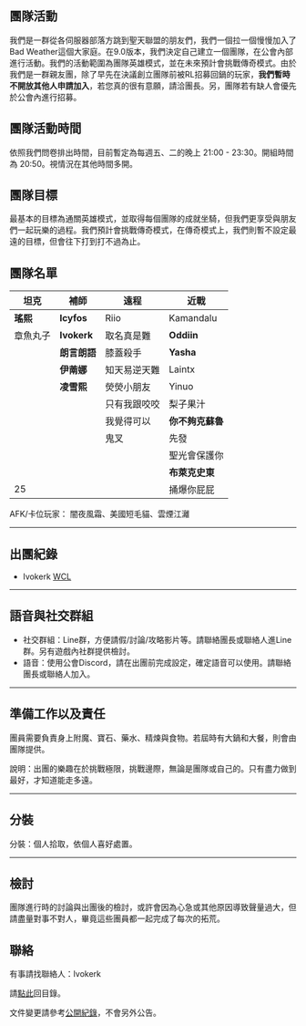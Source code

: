 ## 團隊活動

我們是一群從各伺服器部落方跳到聖天聯盟的朋友們，我們一個拉一個慢慢加入了Bad Weather這個大家庭。在9.0版本，我們決定自己建立一個團隊，在公會內部進行活動。我們的活動範圍為團隊英雄模式，並在未來預計會挑戰傳奇模式。由於我們是一群親友團，除了早先在決議創立團隊前被RL招募回鍋的玩家，**我們暫時不開放其他人申請加入**，若您真的很有意願，請洽團長。另，團隊若有缺人會優先於公會內進行招募。

## 團隊活動時間

依照我們問卷排出時間，目前暫定為每週五、二的晚上 21:00 - 23:30。開組時間為 20:50。視情況在其他時間多開。

## 團隊目標

最基本的目標為通關英雄模式，並取得每個團隊的成就坐騎，但我們更享受與朋友們一起玩樂的過程。我們預計會挑戰傳奇模式，在傳奇模式上，我們則暫不設定最遠的目標，但會往下打到打不過為止。

## 團隊名單

| **坦克**            | **補師**            | **遠程**            | **近戰**            |
| ------------------- | ------------------- | ------------------ | ------------------- |
|  **瑤熙**           | **Icyfos**             |   Riio         |  Kamandalu          |
|  章魚丸子           |    **Ivokerk**        |  取名真是難       | **Oddiin**          |
|                    |  **朗言朗語**         |  膝蓋殺手           | **Yasha**           |
|                    |   **伊萳娜**          |  知天易逆天難   |  Laintx              |
|                    |    **凌雪熙**         |   熒熒小朋友     |  Yinuo       |
|                    |                        |  只有我跟咬咬       |   梨子果汁     |
|                    |                      |  我覺得可以   |   **你不夠克蘇魯**     |
|                    |                     |      鬼叉     |   先發     |
|                    |                     |                  |   聖光會保護你     |
|                    |                     |                  |   **布萊克史東**     |
|    25             |                     |                  |   捅爆你屁屁      |

AFK/卡位玩家：
闇夜風霜、美國短毛貓、雲煙江灕

---

## 出團紀錄

- Ivokerk [WCL](https://www.warcraftlogs.com/user/reports-list/256518/)

--- 

## 語音與社交群組

- 社交群組：Line群，方便請假/討論/攻略影片等。請聯絡團長或聯絡人進Line群。另有遊戲內社群提供檢討。
- 語音：使用公會Discord，請在出團前完成設定，確定語音可以使用。請聯絡團長或聯絡人加入。

---

## 準備工作以及責任

團員需要負責身上附魔、寶石、藥水、精煉與食物。若屆時有大鍋和大餐，則會由團隊提供。

說明：出團的樂趣在於挑戰極限，挑戰邊際，無論是團隊或自己的。只有盡力做到最好，才知道能走多遠。

---
## 分裝

分裝：個人拾取，依個人喜好處置。

---

## 檢討

團隊進行時的討論與出團後的檢討，或許會因為心急或其他原因導致聲量過大，但請盡量對事不對人，畢竟這些團員都一起完成了每次的拓荒。

## 聯絡

有事請找聯絡人：Ivokerk

請[點此](index.html)回目錄。

文件變更請參考[公開紀錄](https://github.com/badbadweather/badbadweather.github.io/commits/master/ivokerk.md)，不會另外公告。
